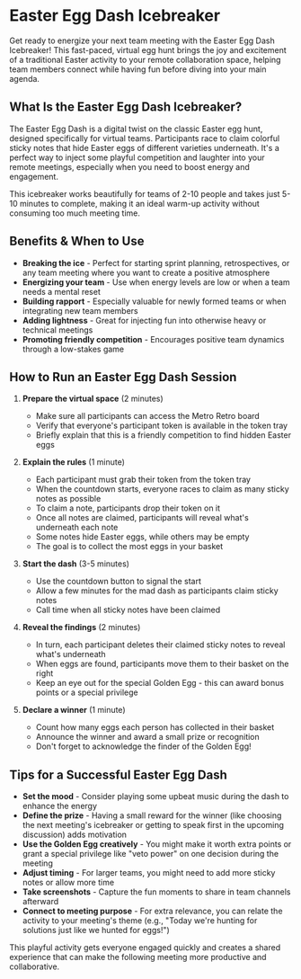 # Easter Egg Dash Icebreaker

Get ready to energize your next team meeting with the Easter Egg Dash Icebreaker! This fast-paced, virtual egg hunt brings the joy and excitement of a traditional Easter activity to your remote collaboration space, helping team members connect while having fun before diving into your main agenda.

## What Is the Easter Egg Dash Icebreaker?

The Easter Egg Dash is a digital twist on the classic Easter egg hunt, designed specifically for virtual teams. Participants race to claim colorful sticky notes that hide Easter eggs of different varieties underneath. It's a perfect way to inject some playful competition and laughter into your remote meetings, especially when you need to boost energy and engagement.

This icebreaker works beautifully for teams of 2-10 people and takes just 5-10 minutes to complete, making it an ideal warm-up activity without consuming too much meeting time.

## Benefits & When to Use

- **Breaking the ice** - Perfect for starting sprint planning, retrospectives, or any team meeting where you want to create a positive atmosphere
- **Energizing your team** - Use when energy levels are low or when a team needs a mental reset
- **Building rapport** - Especially valuable for newly formed teams or when integrating new team members
- **Adding lightness** - Great for injecting fun into otherwise heavy or technical meetings
- **Promoting friendly competition** - Encourages positive team dynamics through a low-stakes game

## How to Run an Easter Egg Dash Session

1. **Prepare the virtual space** (2 minutes)
   - Make sure all participants can access the Metro Retro board
   - Verify that everyone's participant token is available in the token tray
   - Briefly explain that this is a friendly competition to find hidden Easter eggs

2. **Explain the rules** (1 minute)
   - Each participant must grab their token from the token tray
   - When the countdown starts, everyone races to claim as many sticky notes as possible
   - To claim a note, participants drop their token on it
   - Once all notes are claimed, participants will reveal what's underneath each note
   - Some notes hide Easter eggs, while others may be empty
   - The goal is to collect the most eggs in your basket

3. **Start the dash** (3-5 minutes)
   - Use the countdown button to signal the start
   - Allow a few minutes for the mad dash as participants claim sticky notes
   - Call time when all sticky notes have been claimed

4. **Reveal the findings** (2 minutes)
   - In turn, each participant deletes their claimed sticky notes to reveal what's underneath
   - When eggs are found, participants move them to their basket on the right
   - Keep an eye out for the special Golden Egg - this can award bonus points or a special privilege

5. **Declare a winner** (1 minute)
   - Count how many eggs each person has collected in their basket
   - Announce the winner and award a small prize or recognition
   - Don't forget to acknowledge the finder of the Golden Egg!

## Tips for a Successful Easter Egg Dash

- **Set the mood** - Consider playing some upbeat music during the dash to enhance the energy
- **Define the prize** - Having a small reward for the winner (like choosing the next meeting's icebreaker or getting to speak first in the upcoming discussion) adds motivation
- **Use the Golden Egg creatively** - You might make it worth extra points or grant a special privilege like "veto power" on one decision during the meeting
- **Adjust timing** - For larger teams, you might need to add more sticky notes or allow more time
- **Take screenshots** - Capture the fun moments to share in team channels afterward
- **Connect to meeting purpose** - For extra relevance, you can relate the activity to your meeting's theme (e.g., "Today we're hunting for solutions just like we hunted for eggs!")

This playful activity gets everyone engaged quickly and creates a shared experience that can make the following meeting more productive and collaborative.